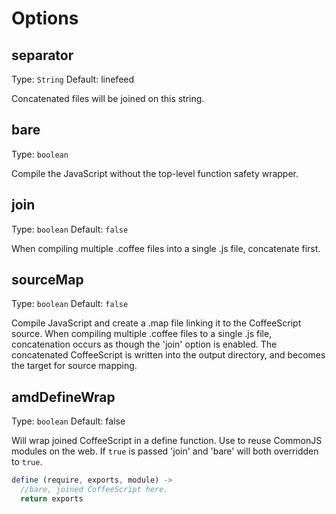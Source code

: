 # Options

## separator
Type: `String`
Default: linefeed

Concatenated files will be joined on this string.

## bare
Type: `boolean`

Compile the JavaScript without the top-level function safety wrapper.

## join
Type: `boolean`
Default: `false`

When compiling multiple .coffee files into a single .js file, concatenate first.

## sourceMap
Type: `boolean`
Default: `false`

Compile JavaScript and create a .map file linking it to the CoffeeScript source. When compiling multiple .coffee files to a single .js file, concatenation occurs as though the 'join' option is enabled. The concatenated CoffeeScript is written into the output directory, and becomes the target for source mapping.

## amdDefineWrap
Type: `boolean`
Default: false

Will wrap joined CoffeeScript in a define function. Use to reuse CommonJS modules on the web.  If `true` is passed 'join' and 'bare' will both overridden to `true`.
```js
define (require, exports, module) ->
  //bare, joined CoffeeScript here.
  return exports
```